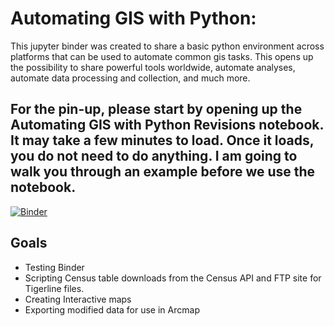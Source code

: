 # Automating GIS with Python:
This jupyter binder was created to share a basic python environment across platforms that can be used to automate common gis tasks. 
This opens up the possibility to share powerful tools worldwide, automate analyses, automate data processing and collection, and much more. 

## For the pin-up, please start by opening up the Automating GIS with Python Revisions notebook. It may take a few minutes to load. Once it loads, you do not need to do anything. I am going to walk you through an example before we use the notebook. 
[![Binder](https://mybinder.org/badge_logo.svg)](https://mybinder.org/v2/gh/calvinbrown32/GIS_Automation_Binder.git/master)

## Goals
- Testing Binder
- Scripting Census table downloads from the Census API and FTP site for Tigerline files. 
- Creating Interactive maps
- Exporting modified data for use in Arcmap


